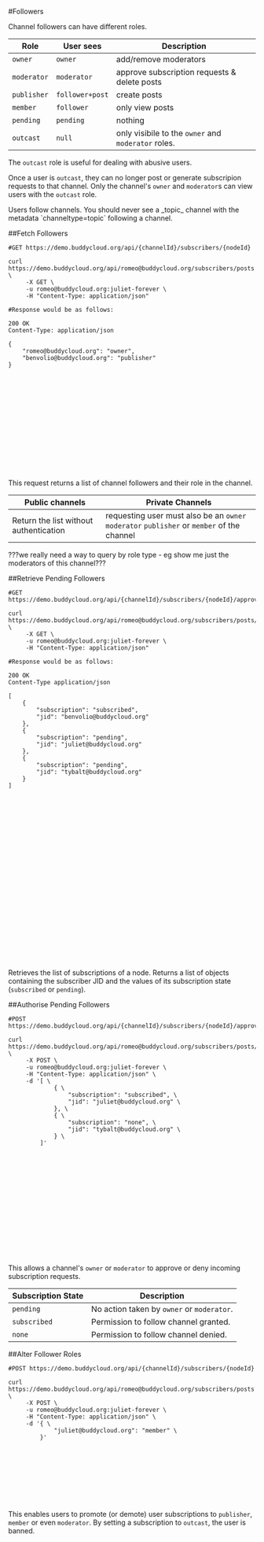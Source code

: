 #Followers

Channel followers can have different roles.

Role       | User sees      | Description
-----------|----------------|-------------
`owner`    |`owner`         |add/remove moderators 
`moderator`|`moderator`     |approve subscription requests & delete posts
`publisher`|`follower+post` |create posts
`member`   |`follower`      |only view posts
`pending`  |`pending`       |nothing
`outcast`  | `null`         |only visibile to the `owner` and `moderator` roles.

The `outcast` role is useful for dealing with abusive users. 

Once a user is `outcast`, they can no longer post or generate subscripion requests to that channel. Only the channel's `owner` and `moderator`s can view users with the `outcast` role.

<aside class="warning">
Users follow channels. You should never see a _topic_ channel with the metadata `channeltype=topic` following a channel.
</aside>

##Fetch Followers

```shell
#GET https://demo.buddycloud.org/api/{channelId}/subscribers/{nodeId}

curl https://demo.buddycloud.org/api/romeo@buddycloud.org/subscribers/posts \
     -X GET \
     -u romeo@buddycloud.org:juliet-forever \
     -H "Content-Type: application/json"

#Response would be as follows:

200 OK
Content-Type: application/json

{
    "romeo@buddycloud.org": "owner",
    "benvolio@buddycloud.org": "publisher"
}
```

```javascript
















```

This request returns a list of channel followers and their role in the channel.

Public channels | Private Channels
----------------|------------------
Return the list without authentication | requesting user must also be an `owner` `moderator` `publisher` or `member` of the channel

???we really need a way to query by role type - eg show me just the moderators of this channel???

##Retrieve Pending Followers

```shell
#GET https://demo.buddycloud.org/api/{channelId}/subscribers/{nodeId}/approve

curl https://demo.buddycloud.org/api/romeo@buddycloud.org/subscribers/posts/approve \
     -X GET \
     -u romeo@buddycloud.org:juliet-forever \
     -H "Content-Type: application/json"

#Response would be as follows:

200 OK
Content-Type application/json

[
    {
        "subscription": "subscribed",
        "jid": "benvolio@buddycloud.org"
    },
    {
        "subscription": "pending",
        "jid": "juliet@buddycloud.org"
    },
    {
        "subscription": "pending",
        "jid": "tybalt@buddycloud.org"
    }
]
```

```javascript


























```

Retrieves the list of subscriptions of a node. Returns a list of objects containing the subscriber JID and the values of its subscription state (`subscribed` or `pending`).

##Authorise Pending Followers

```shell
#POST https://demo.buddycloud.org/api/{channelId}/subscribers/{nodeId}/approve

curl https://demo.buddycloud.org/api/romeo@buddycloud.org/subscribers/posts/approve \
     -X POST \
     -u romeo@buddycloud.org:juliet-forever \
     -H "Content-Type: application/json" \
     -d '[ \
             { \
                 "subscription": "subscribed", \
                 "jid": "juliet@buddycloud.org" \
             }, \
             { \
                 "subscription": "none", \
                 "jid": "tybalt@buddycloud.org" \
             } \
         ]'
```

```javascript

















```

This allows a channel's `owner` or `moderator` to approve or deny incoming subscription requests.

Subscription State | Description
-------------|--------------
`pending`    | No action taken by `owner` or `moderator`.
`subscribed` | Permission to follow channel granted. 
`none`       | Permission to follow channel denied.


##Alter Follower Roles

```shell
#POST https://demo.buddycloud.org/api/{channelId}/subscribers/{nodeId}

curl https://demo.buddycloud.org/api/romeo@buddycloud.org/subscribers/posts \
     -X POST \
     -u romeo@buddycloud.org:juliet-forever \
     -H "Content-Type: application/json" \
     -d '{ \
             "juliet@buddycloud.org": "member" \
         }'

```

```javascript










```

This enables users to promote (or demote) user subscriptions to `publisher`, `member` or even `moderator`. By setting a subscription to `outcast`, the user is banned.
